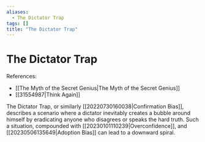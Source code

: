 ```yaml
---
aliases:
  - The Dictator Trap
tags: []
title: "The Dictator Trap"
---
```


# The Dictator Trap

References: 
- [[The Myth of the Secret Genius|The Myth of the Secret Genius]]
- [[31554987|Think Again]]

The Dictator Trap, or similarly [[20220730160038|Confirmation Bias]], describes a scenario where a dictator inevitably creates a bubble around himself by eradicating anyone who disagrees or speaks the hard truth. Such a situation, compounded with [[20230101110239|Overconfidence]], and [[20230506135649|Adoption Bias]] can lead to a downward spiral.